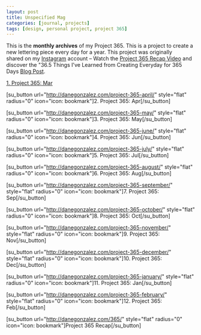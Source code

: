 ```yaml
---
layout: post
title: Unspecified Mag
categories: [journal, projects]
tags: [design, personal project, project 365]
---
```


This is the **monthly archives** of my Project 365. This is a project to create a new lettering piece every day for a year. This project was originally shared&nbsp;on my [Instagram](http://instagram.com/heyimdane) account – Watch the [Project 365 Recap Video](http://danegonzalez.com/365) and discover the "36.5 Things I've Learned from Creating Everyday for 365 Days [Blog Post](http://danegonzalez.com/365).

<a href="http://danegonzalez.com/365-march/" class="button">1. Project 365: Mar</a>

[su_button url="http://danegonzalez.com/project-365-april/" style="flat" radius="0" icon="icon: bookmark"]2. Project 365: Apr[/su_button]

[su_button url="http://danegonzalez.com/project-365-may/" style="flat" radius="0" icon="icon: bookmark"]3. Project 365: May[/su_button]

[su_button url="http://danegonzalez.com/project-365-june/" style="flat" radius="0" icon="icon: bookmark"]4. Project 365: Jun[/su_button]

[su_button url="http://danegonzalez.com/project-365-july/" style="flat" radius="0" icon="icon: bookmark"]5. Project 365: Jul[/su_button]

[su_button url="http://danegonzalez.com/project-365-august/" style="flat" radius="0" icon="icon: bookmark"]6. Project 365: Aug[/su_button]

[su_button url="http://danegonzalez.com/project-365-september/" style="flat" radius="0" icon="icon: bookmark"]7. Project 365: Sep[/su_button]

[su_button url="http://danegonzalez.com/project-365-october/" style="flat" radius="0" icon="icon: bookmark"]8. Project 365: Oct[/su_button]

[su_button url="http://danegonzalez.com/project-365-november/" style="flat" radius="0" icon="icon: bookmark"]9. Project 365: Nov[/su_button]

[su_button url="http://danegonzalez.com/project-365-december/" style="flat" radius="0" icon="icon: bookmark"]10. Project 365: Dec[/su_button]

[su_button url="http://danegonzalez.com/project-365-january/" style="flat" radius="0" icon="icon: bookmark"]11. Project 365: Jan[/su_button]

[su_button url="http://danegonzalez.com/project-365-february/" style="flat" radius="0" icon="icon: bookmark"]12. Project 365: Feb[/su_button]

[su_button url="http://danegonzalez.com/365/" style="flat" radius="0" icon="icon: bookmark"]Project 365 Recap[/su_button]